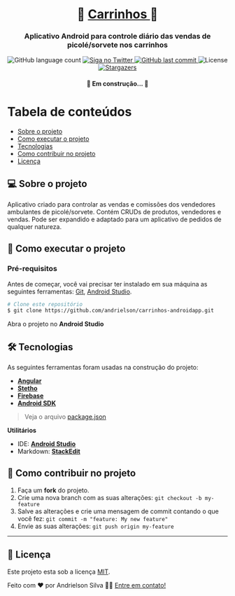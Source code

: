 
<h1 align="center">
     🍨 <a href="#" alt="aplicativo vendas nos carrinhos"> Carrinhos </a> 🛒
</h1>

<h3 align="center">
    Aplicativo Android para controle diário das vendas de picolé/sorvete nos carrinhos
</h3>

<p align="center">
  <img alt="GitHub language count" src="https://img.shields.io/github/languages/count/andrielson/carrinhos-androidapp?color=%2304D361">

  <a href="https://www.twitter.com/andrielson_FS/">
    <img alt="Siga no Twitter" src="https://img.shields.io/twitter/url?url=https%3A%2F%2Fgithub.com%2Fandrielson%2Fcarrinhos-androidapp">
  </a>
  
  <a href="https://github.com/andrielson/carrinhos-androidapp/commits/master">
    <img alt="GitHub last commit" src="https://img.shields.io/github/last-commit/andrielson/carrinhos-androidapp">
  </a>
    
   <img alt="License" src="https://img.shields.io/badge/license-MIT-brightgreen">
   <a href="https://github.com/andrielson/carrinhos-androidapp/stargazers">
    <img alt="Stargazers" src="https://img.shields.io/github/stars/andrielson/carrinhos-androidapp?style=social">
  </a> 
</p>

<h4 align="center">
	🚧   Em construção...  🚧
</h4>


Tabela de conteúdos
=================
<!--ts-->
   * [Sobre o projeto](#-sobre-o-projeto)
   * [Como executar o projeto](#-como-executar-o-projeto)
   * [Tecnologias](#-tecnologias)
   * [Como contribuir no projeto](#-como-contribuir-no-projeto)
   * [Licença](#user-content--licença)
<!--te-->

## 💻 Sobre o projeto

Aplicativo criado para controlar as vendas e comissões dos vendedores ambulantes de picolé/sorvete. Contém CRUDs de produtos, vendedores e vendas.
Pode ser expandido e adaptado para um aplicativo de pedidos de qualquer natureza.

## 🚀 Como executar o projeto

### Pré-requisitos

Antes de começar, você vai precisar ter instalado em sua máquina as seguintes ferramentas:
[Git](https://git-scm.com), [Android Studio](https://developer.android.com/studio). 

```bash
# Clone este repositório
$ git clone https://github.com/andrielson/carrinhos-androidapp.git
```
Abra o projeto no **Android Studio**

## 🛠 Tecnologias

As seguintes ferramentas foram usadas na construção do projeto:

-   **[Angular](https://angular.io)**
-   **[Stetho](http://facebook.github.io/stetho/)**
-   **[Firebase](https://firebase.google.com)**
-   **[Android SDK](https://developer.android.com/docs)**

> Veja o arquivo  [package.json](https://github.com/andrielson/blocok/blob/master/package.json)

**Utilitários**
-   IDE:  **[Android Studio](https://developer.android.com/studio)**
-   Markdown:  **[StackEdit](https://stackedit.io/)**


## 💪 Como contribuir no projeto

1. Faça um **fork** do projeto.
2. Crie uma nova branch com as suas alterações: `git checkout -b my-feature`
3. Salve as alterações e crie uma mensagem de commit contando o que você fez: `git commit -m "feature: My new feature"`
4. Envie as suas alterações: `git push origin my-feature`

---

## 📝 Licença

Este projeto esta sob a licença [MIT](./LICENSE).

Feito com ❤️ por Andrielson Silva 👋🏽 [Entre em contato!](https://www.linkedin.com/in/andrielson-silva)
